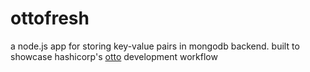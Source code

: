 ottofresh
=====

a node.js app for storing key-value pairs in mongodb backend.
built to showcase hashicorp's [otto](https://www.ottoproject.io/) development workflow
